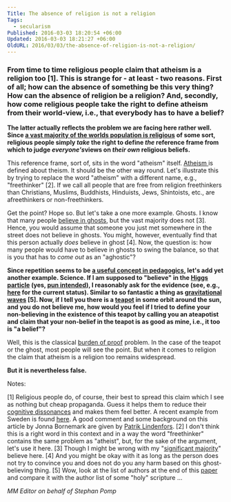 ```yaml
---
Title: The absence of religion is not a religion
Tags:
  - secularism
Published: 2016-03-03 18:20:54 +06:00
Updated: 2016-03-03 18:21:27 +06:00
OldURL: 2016/03/03/the-absence-of-religion-is-not-a-religion/
---
```


<h3 class="post-title entry-title">From time to time religious people claim that atheism is a religion too [1]. This is strange for - at least - two reasons. First of all; how can the absence of something be this very thing? How can the absence of religion be a religion? And, secondly, how come religious people take the right to define atheism from their world-view, i.e., that everybody has to have a belief?</h3>
<div id="post-body-8582042409649294283" class="post-body entry-content">
<b>The latter actually reflects the problem we are facing here rather well. Since <a href="https://en.wikipedia.org/wiki/Major_religious_groups">a vast majority of the worlds population is religious</a> of some sort, religious people simply <i>take</i> the right to define <i>the</i> reference frame from which to judge <i>everyone's</i>views on <i>their own</i> religious beliefs.</b>

This reference frame, sort of, sits in the word "atheism" itself. <a href="https://en.wikipedia.org/wiki/Atheism">Atheism </a>is defined about theism. It should be the other way round. Let's illustrate this by trying to replace the word "atheism" with a different name, e.g., "freethinker" [2]. If we call all people that are free from religion freethinkers than Christians, Muslims, Buddhists, Hinduists, Jews, Shintoists, etc., are afreethinkers or non-freethinkers.

Get the point? Hope so. But let's take a one more example. Ghosts. I know that many people <a href="https://www.mirror.co.uk/all-about/ghosts">believe in ghosts</a>, but the vast majority does not [3]. Hence, you would assume that someone you just met somewhere in the street does not believe in ghosts. You might, however, eventually find that this person actually <i>does</i> believe in ghost [4]. Now, the question is: how many people would have to believe in ghosts to swing the balance, so that is you that has to <i>come out</i> as an "aghostic"?

<b>Since repetition seems to be <a href="https://edtechnow.net/2013/05/12/pedagogy/">a useful concept in pedagogics</a>, let's add yet another example. Science. If I am supposed to "believe" in the <a href="https://en.wikipedia.org/wiki/Higgs_boson">Higgs particle</a> (yes, <a href="https://en.wikipedia.org/wiki/Higgs_boson#Nickname">pun intended</a>), I reasonably ask for the evidence (see, e.g., <a href="https://home.cern/topics/higgs-boson">here</a> for the current status). Similar to so fantastic a thing as <a href="https://www.ligo.org/science/Publication-GW150914/index.php">gravitational waves</a> [5]. Now, if I tell you there is a <a href="https://en.wikipedia.org/wiki/Russell's_teapot">teapot</a> in some orbit around the sun, and you do not believe me, how would you feel if I tried to define your non-believing in the existence of this teapot by calling you an ateapotist and claim that your non-belief in the teapot is as good as mine, i.e., it too is "a belief"?</b>

Well, this is the classical <a href="https://en.wikipedia.org/wiki/Philosophic_burden_of_proof">burden of proof</a> problem. In the case of the teapot or the ghost, most people will see the point. But when it comes to religion the claim that atheism is a religion too remains widespread.

<b>But it is nevertheless false.</b>

Notes:

[1] Religious people do, of course, their best to spread this claim which I see as nothing but cheap propaganda. Guess it helps them to reduce their <a href="https://en.wikipedia.org/wiki/Cognitive_dissonance">cognitive dissonances</a> and makes them feel better. A recent example from Sweden is found <a href="https://www.svd.se/scientismen-tolererar-bara-sin-egen-tro/om/kultur:under-strecket">here</a>. A good comment and some background on this article by Jonna Bornemark are given by <a href="https://blog.lindenfors.se/index.php/2016/03/02/flest-fel-i-en-understreckare-nagonsin-scientismen-tolererar-bara-sin-egen-tro-eller-i-fablernas-varld/">Patrik Lindenfors</a>.
[2] I don't think this is a right word in this context and in a way the word "freethinker" contains the same problem as "atheist", but, for the sake of the argument, let's use it here.
[3] Though I might be wrong with my "<a href="https://www.realsimple.com/health/mind-mood/why-people-believe-in-ghosts">significant majority</a>" believe here.
[4] And you might be okay with it as long as the person does not try to convince you and does not do you any harm based on this ghost-believing thing.
[5] Wow, look at the list of authors at the end of this <a href="https://physics.aps.org/featured-article-pdf/10.1103/PhysRevLett.116.061102">paper</a> and compare it with the author list of some "holy" scripture ...</div>


_MM Editor on behalf of Stephan Pomp_